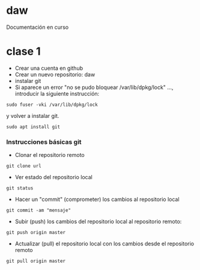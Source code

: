 # daw
Documentación en curso

# clase 1

- Crear una cuenta en github
- Crear un nuevo repositorio: daw
- instalar git
- Si aparece un error "no se pudo bloquear /var/lib/dpkg/lock" ..., introducir la siguiente instrucción:

```
sudo fuser -vki /var/lib/dpkg/lock
```

y volver a instalar git.

```
sudo apt install git
```

### Instrucciones básicas git
- Clonar el repositorio remoto
```
git clone url
```

- Ver estado del repositorio local
```
git status
```

- Hacer un "commit" (comprometer) los cambios al repositorio local
```
git commit -am "mensaje"
```

- Subir (push) los cambios del repositorio local al repositorio remoto:
```
git push origin master
```

- Actualizar (pull) el repositorio local con los cambios desde el repositorio remoto
```
git pull origin master
```
